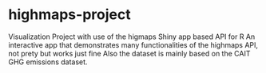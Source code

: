 # highmaps-project
Visualization Project with use of the higmaps Shiny app based API for R
An interactive app that demonstrates many functionalities of the highmaps API, not prety but works just fine 
Also the dataset is mainly based on the CAIT GHG emissions dataset.
